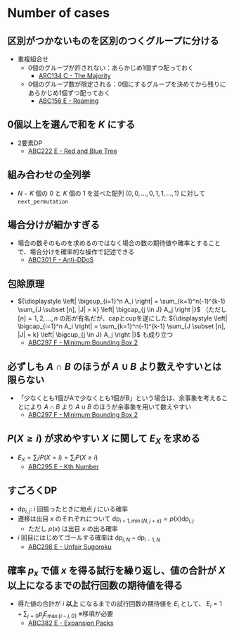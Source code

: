 # Number of cases

## 区別がつかないものを区別のつくグループに分ける
- 重複組合せ
  - 0個のグループが許されない：あらかじめ1個ずつ配っておく
    - [ARC134 C - The Majority](https://atcoder.jp/contests/arc134/tasks/arc134_c)
  - 0個のグループ数が限定される：0個にするグループを決めてから残りにあらかじめ1個ずつ配っておく
    - [ABC156 E - Roaming](https://atcoder.jp/contests/abc156/tasks/abc156_e)

## 0個以上を選んで和を $K$ にする
- 2要素DP
  - [ABC222 E - Red and Blue Tree](https://atcoder.jp/contests/abc222/tasks/abc222_e)

## 組み合わせの全列挙
- $N-K$ 個の $0$ と $K$ 個の $1$ を並べた配列 $(0, 0, \dots, 0, 1, 1, \dots, 1)$ に対して`next_permutation`

## 場合分けが細かすぎる
- 場合の数そのものを求めるのではなく場合の数の期待値や確率とすることで、場合分けを確率的な操作で記述できる
  - [ABC301 F - Anti-DDoS](https://atcoder.jp/contests/abc301/tasks/abc301_f)

## 包除原理
- ${\displaystyle \left| \bigcup_{i=1}^n A_i \right| = \sum_{k=1}^n(-1)^{k-1} \sum_{J \subset [n], |J| = k} \left| \bigcap_{j \in J} A_j \right |}$ （ただし $[n] = {1, 2, \dots, n}$ の形が有名だが、capとcupを逆にした ${\displaystyle \left| \bigcap_{i=1}^n A_i \right| = \sum_{k=1}^n(-1)^{k-1} \sum_{J \subset [n], |J| = k} \left| \bigcup_{j \in J} A_j \right |}$ も成り立つ
  - [ABC297 F - Minimum Bounding Box 2](https://atcoder.jp/contests/abc297/tasks/abc297_f)

## 必ずしも $A \cap B$ のほうが $A \cup B$ より数えやすいとは限らない
- 「少なくとも1個がAで少なくとも1個がB」という場合は、余事象を考えることにより $A \cap B$ より $A \cup B$ のほうが余事象を用いて数えやすい
  - [ABC297 F - Minimum Bounding Box 2](https://atcoder.jp/contests/abc297/tasks/abc297_f)

## $P(X \geq i)$ が求めやすい $X$ に関して $E_X$ を求める
- $E_X = \sum_{i} iP(X=i) = \sum_i P(X \geq i)$
  - [ABC295 E - Kth Number](https://atcoder.jp/contests/abc295/tasks/abc295_e)

## すごろくDP
- $\mathrm{dp}_{i,j}:$ $i$ 回振ったときに地点 $j$ にいる確率
- 遷移は出目 $x$ のそれぞれについて $\mathrm{dp}_{i+1,\min \{ N, j+x \}} = p(x) \mathrm{dp}_{i,j}$
  - ただし $p(x)$ は出目 $x$ の出る確率
- $i$ 回目にはじめてゴールする確率は $\mathrm{dp}_{i,N} - \mathrm{dp}_{i-1,N}$
  - [ABC298 E - Unfair Sugoroku](https://atcoder.jp/contests/abc298/tasks/abc298_e)

## 確率 $p_x$ で値 $x$ を得る試行を繰り返し、値の合計が $X$ 以上になるまでの試行回数の期待値を得る
- 得た値の合計が $i$ **以上** になるまでの試行回数の期待値を $E_i$ として、 $E_i = 1 + \sum_{j=0} p_j E_{\max \{ i-j, 0 \}}$ ※移項が必要
  - [ABC382 E - Expansion Packs](https://atcoder.jp/contests/abc382/tasks/abc382_e)